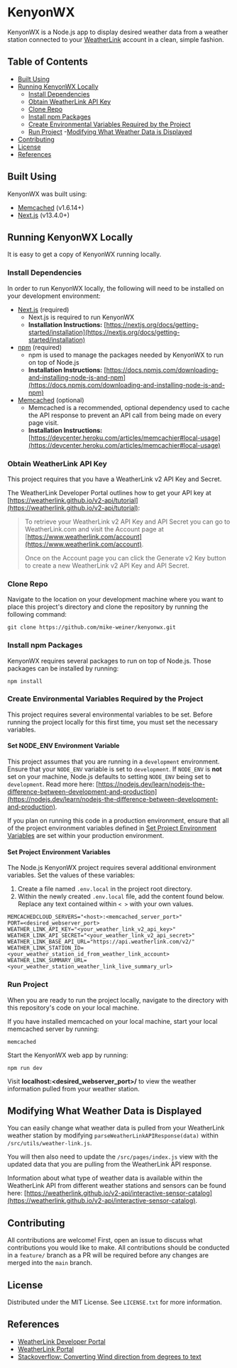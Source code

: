 # KenyonWX

KenyonWX is a Node.js app to display desired weather data from a weather station connected to your [WeatherLink](https://www.weatherlink.com) account in a clean, simple fashion.

## Table of Contents
- [Built Using](#built-using)
- [Running KenyonWX Locally](#running-kenyonwx-locally)
  - [Install Dependencies](#install-dependencies)
  - [Obtain WeatherLink API Key](#obtain-weatherlink-api-key)
  - [Clone Repo](#clone-repo)
  - [Install npm Packages](#install-npm-packages)
  - [Create Environmental Variables Required by the Project](#create-environmental-variables-required-by-the-project)
  - [Run Project](#run-project)
  -[Modifying What Weather Data is Displayed](#modifying-what-weather-data-is-displayed)
- [Contributing](#contributing)
- [License](#license)
- [References](#references)

## Built Using
KenyonWX was built using:
- [Memcached](https://memcached.org) (v1.6.14+)
- [Next.js](https://nextjs.org) (v13.4.0+)

## Running KenyonWX Locally
It is easy to get a copy of KenyonWX running locally.

### Install Dependencies
In order to run KenyonWX locally, the following will need to be installed on your development environment:
- [Next.js](https://nextjs.org) (required)
  - Next.js is required to run KenyonWX
  - **Installation Instructions:** [https://nextjs.org/docs/getting-started/installation](https://nextjs.org/docs/getting-started/installation)
- [npm](https://www.npmjs.com) (required)
  - npm is used to manage the packages needed by KenyonWX to run on top of Node.js
  - **Installation Instructions:** [https://docs.npmjs.com/downloading-and-installing-node-js-and-npm](https://docs.npmjs.com/downloading-and-installing-node-js-and-npm)
- [Memcached](https://memcached.org) (optional)
  - Memcached is a recommended, optional dependency used to cache the API response to prevent an API call from being made on every page visit.
  - **Installation Instructions:** [https://devcenter.heroku.com/articles/memcachier#local-usage](https://devcenter.heroku.com/articles/memcachier#local-usage)

### Obtain WeatherLink API Key
This project requires that you have a WeatherLink v2 API Key and Secret. 

The WeatherLink Developer Portal outlines how to get your API key at [https://weatherlink.github.io/v2-api/tutorial](https://weatherlink.github.io/v2-api/tutorial):

> To retrieve your WeatherLink v2 API Key and API Secret you can go to WeatherLink.com and visit the Account page at [https://www.weatherlink.com/account](https://www.weatherlink.com/account).
>
> Once on the Account page you can click the Generate v2 Key button to create a new WeatherLink v2 API Key and API Secret.

### Clone Repo
Navigate to the location on your development machine where you want to place this project's directory and clone the repository by running the following command:

    git clone https://github.com/mike-weiner/kenyonwx.git

### Install npm Packages
KenyonWX requires several packages to run on top of Node.js. Those packages can be installed by running:

    npm install

### Create Environmental Variables Required by the Project
This project requires several environmental variables to be set. Before running the project locally for this first time, you must set the necessary variables.

#### Set NODE_ENV Environment Variable
This project assumes that you are running in a `development` environment. Ensure that your `NODE_ENV` variable is set to `development`. If `NODE_ENV` is **not** set on your machine, Node.js defaults to setting `NODE_ENV` being set to `development`. Read more here: [https://nodejs.dev/learn/nodejs-the-difference-between-development-and-production](https://nodejs.dev/learn/nodejs-the-difference-between-development-and-production). 

If you plan on running this code in a production environment, ensure that all of the project environment variables defined in [Set Project Environment Variables](#set-project-environment-variables) are set within your production environment.

#### Set Project Environment Variables
The Node.js KenyonWX project requires several additional environment variables. Set the values of these variables:
1. Create a file named `.env.local` in the project root directory.
2. Within the newly created `.env.local` file, add the content found below. Replace any text contained within `< >` with your own values.

  ```
  MEMCACHEDCLOUD_SERVERS="<host>:<memcached_server_port>"
  PORT=<desired_webserver_port>
  WEATHER_LINK_API_KEY="<your_weather_link_v2_api_key>"
  WEATHER_LINK_API_SECRET="<your_weather_link_v2_api_secret>"
  WEATHER_LINK_BASE_API_URL="https://api.weatherlink.com/v2/"
  WEATHER_LINK_STATION_ID=<your_weather_station_id_from_weather_link_account>
  WEATHER_LINK_SUMMARY_URL=<your_weather_station_weather_link_live_summary_url>
  ```

### Run Project
When you are ready to run the project locally, navigate to the directory with this repository's code on your local machine. 

If you have installed memcached on your local machine, start your local memcached server by running:

    memcached

Start the KenyonWX web app by running:

    npm run dev

Visit **localhost:<desired_webserver_port>/** to view the weather information pulled from your weather station.

## Modifying What Weather Data is Displayed
You can easily change what weather data is pulled from your WeatherLink weather station by modifying `parseWeatherLinkAPIResponse(data)` within `/src/utils/weather-link.js`. 

You will then also need to update the `/src/pages/index.js` view with the updated data that you are pulling from the WeatherLink API response.

Information about what type of weather data is available within the WeatherLink API from different weather stations and sensors can be found here: [https://weatherlink.github.io/v2-api/interactive-sensor-catalog](https://weatherlink.github.io/v2-api/interactive-sensor-catalog).

## Contributing
All contributions are welcome! First, open an issue to discuss what contributions you would like to make. All contributions should be conducted in a `feature/` branch as a PR will be required before any changes are merged into the `main` branch.

## License
Distributed under the MIT License. See `LICENSE.txt` for more information.

## References
- [WeatherLink Developer Portal](https://weatherlink.github.io)
- [WeatherLink Portal](https://www.weatherlink.com)
- [Stackoverflow: Converting Wind direction from degrees to text](https://stackoverflow.com/questions/61077150/converting-wind-direction-from-degrees-to-text)
